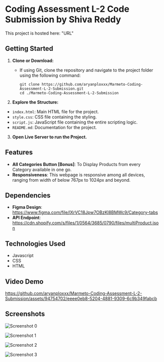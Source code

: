 # Coding Assessment L-2 Code Submission by Shiva Reddy

This project is hosted here: "URL"

## Getting Started

1. **Clone or Download:**
   - If using Git, clone the repository and navigate to the project folder using the following command:
     ```
     git clone https://github.com/aryanploxxx/Marmeto-Coding-Assessment-L-2-Submission.git
     cd ./Marmeto-Coding-Assessment-L-2-Submission
     ```

2. **Explore the Structure:**
- `index.html`: Main HTML file for the project.
- `style.css`: CSS file containing the styling.
- `script.js`: JavaScript file containing the entire scripting logic.
- `README.md`: Documentation for the project.

3. **Open Live Server to run the Project.**

## Features

- **All Categories Button [Bonus]**: To Display Products from every Category available in one go.
- **Responsiveness**: This webpage is responsive among all devices, ranging from width of below 767px to 1024px and beyond.

## Dependencies
- **Figma Design**: https://www.figma.com/file/lXrVC18Jpw7OBzKl8BMWc9/Category-tabs
- **API Endpoint**: https://cdn.shopify.com/s/files/1/0564/3685/0790/files/multiProduct.json

## Technologies Used

- Javascript
- CSS
- HTML

## Video Demo
https://github.com/aryanploxxx/Marmeto-Coding-Assessment-L-2-Submission/assets/94754702/eeee0eb8-5204-4881-9309-6c9b349fabcb



## Screenshots

![Screenshot 0](https://github.com/Shiva-reddy11/Products-UI/assets/148879817/4cec3142-a35f-4b7a-a239-3b911cf2c1b0) 

![Screenshot 1](https://github.com/Shiva-reddy11/Products-UI/assets/148879817/5f254b63-5325-467d-84d7-628371666997) 

![Screenshot 2](https://github.com/Shiva-reddy11/Products-UI/assets/148879817/8a3a2b13-1b9d-4e44-a66f-4bf6649266b3) 

![Screenshot 3](https://github.com/Shiva-reddy11/Products-UI/assets/148879817/17c690dd-df76-433e-9b6f-ff3ee17e12e1) 





